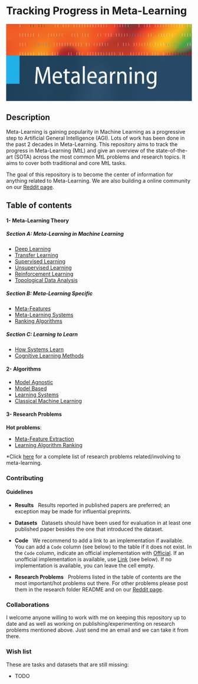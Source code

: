 # Tracking Progress in Meta-Learning

![Metaleanring](./resources/img/metalearning.png)

## Description


Meta-Learning is gaining popularity in Machine Learning as a progressive step to Artificial General Intelligence (AGI). Lots of work has been done in the past 2 decades in Meta-Learning. This repository aims to track the progress in Meta-Learning (MtL) and give an overview of the state-of-the-art (SOTA) across the most common MtL problems and research topics. It aims to cover both traditional and core MtL tasks.

The goal of this repository is to become the center of information for anything related to Meta-Learning. We are also building a online community on our [Reddit page]().


## Table of contents

#### 1- Meta-Learning Theory

##### Section A: Meta-Learning in Machine Learning 

- [Deep Learning]()
- [Transfer Learning]()
- [Supervised Learning]()
- [Unsupervised Learning]()
- [Reinforcement Learning]()
- [Topological Data Analysis]()

##### Section B: Meta-Learning Specific

- [Meta-Features]()
- [Meta-Learning Systems]()
- [Ranking Algorithms]()

##### Section C: Learning to Learn 

- [How Systems Learn]()
- [Cognitive Learning Methods]()

#### 2- Algorithms

<!--- Model Agnostic Meta-Learning
	- [Paper]()
	- [Code]()
- Reptile
	- [Paper]()
	- [Code]()
- Meta-SGD
	- [Paper]()
	- [Code]()-->

- [Model Agnostic]()
- [Model Based]()
- [Learning Systems]()
- [Classical Machine Learning]()

#### 3- Research Problems

**Hot problems**:

- [Meta-Feature Extraction]()
- [Learning Algorithm Ranking]()

*Click [here]() for a complete list of research problems related/involving to meta-learning.

### Contributing

#### Guidelines

- **Results** &nbsp; Results reported in published papers are preferred; an exception may be made for influential preprints.

- **Datasets** &nbsp; Datasets should have been used for evaluation in at least one published paper besides the one that introduced the dataset.

- **Code** &nbsp; We recommend to add a link to an implementation 
if available. You can add a `Code` column (see below) to the table if it does not exist.
In the `Code` column, indicate an official implementation with [Official](http://link_to_implementation).
If an unofficial implementation is available, use [Link](http://link_to_implementation) (see below).
If no implementation is available, you can leave the cell empty.

- **Research Problems** &nbsp; Problems listed in the table of contents are the most important/hot problems out there. For other problems please post them in the research folder README and on our [Reddit page]().

### Collaborations

I welcome anyone willing to work with me on keeping this repository up to date and as well as working on publishing/experimenting on research problems mentioned above. Just send me an email and we can take it from there.

### Wish list

These are tasks and datasets that are still missing:

- TODO

